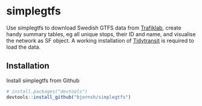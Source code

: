
# simplegtfs

Use simplegtfs to download Swedish GTFS data from
[Trafiklab](https://trafiklab.se/), create handy summary tables, eg all
unique stops, their ID and name, and visualise the network as SF object.
A working installation of
[Tidytransit](https://github.com/r-transit/tidytransit) is required to
load the data.

## Installation

Install simplegtfs from Github

``` r
# install.packages("devtools")
devtools::install_github("bjornsh/simplegtfs")
```
